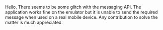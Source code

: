 Hello, There seems to be some glitch with the messaging API. The application works fine on the emulator but it is unable to send the required message when used on a real mobile device. Any contribution to solve the matter is much appreciated.
